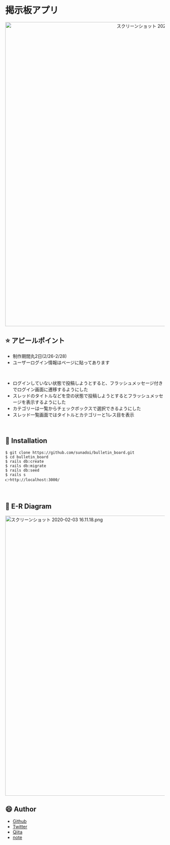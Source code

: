# 掲示板アプリ
<p align="center">
<img width="960" alt="スクリーンショット 2020-02-07 16 24 24" src="https://user-images.githubusercontent.com/57832553/75529866-f27a2580-5a56-11ea-9326-c8e6e7578000.png">
</p>

## :star: アピールポイント
- 制作期間丸2日(2/26-2/28)
- ユーザーログイン情報はページに貼ってあります
<br>

- ログインしていない状態で投稿しようとすると、フラッシュメッセージ付きでログイン画面に遷移するようにした
- スレッドのタイトルなどを空の状態で投稿しようとするとフラッシュメッセージを表示するようにした
- カテゴリーは一覧からチェックボックスで選択できるようにした
- スレッド一覧画面ではタイトルとカテゴリーと1レス目を表示

</br>

## :speech_balloon: Installation

```
$ git clone https://github.com/sunadoi/bulletin_board.git
$ cd bulletin_board
$ rails db:create
$ rails db:migrate
$ rails db:seed
$ rails s
👉http://localhost:3000/
```

</br>

## :eyes: E-R Diagram

<img width="884" alt="スクリーンショット 2020-02-03 16.11.18.png" src="https://user-images.githubusercontent.com/57832553/75529893-f443e900-5a56-11ea-959c-aaddfaa50472.png">

</br>

## :smile: Author
- <a href="https://github.com/sunadoi">Github</a>
- <a href="https://twitter.com/suna_tech">Twitter</a>
- <a href="https://qiita.com/y-suna">Qiita</a>
- <a href="https://note.com/sunadoi">note</a>
